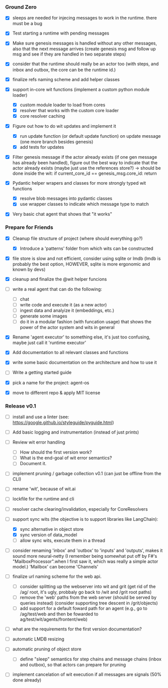 
### Ground Zero

- [X] sleeps are needed for injecing messages to work in the runtime. there must be a bug
- [X] Test starting a runtime with pending messages
- [X] Make sure genesis messages is handled without any other messages, also that the next message arrives (create genesis msg and follow up msg and see if they are handled in two separate steps)
- [X] consider that the runtime should really be an actor too (with steps, and inbox and outbox, the core can be the runtime id.)
- [X] finalize refs naming scheme and add helper classes
- [X] support in-core wit functions (implement a custom python module loader)
   - [X] custom module loader to load from cores
   - [X] resolver that works with the custom core loader
   - [X] core resolver caching
- [X] Figure out how to do wit updates and implement it
   - [X] run update function (or default update function) on update message (one more branch besides genesis)
   - [X] add tests for updates
- [X] Filter genesis message if the actor already exists (if one gen message has already been handled), figure out the best way to indicate that the actor already exists (maybe just use the references store?) -> should be done inside the wit: if current_core_id == genesis_msg.core_id: return
- [X] Pydantic helper wrapers and classes for more strongly typed wit functions
   - [X] resolve blob messages into pydantic classes
   - [X] use wrapper classes to indicate which message type to match
- [X] Very basic chat agent that shows that "it works"


### Prepare for Friends

- [X] Cleanup file structure of project (where should everything go?)
   - [X] Introduce a 'patterns' folder from which wits can be constructed
- [X] file store is slow and not efficient, consider using sqlite or lmdb (lmdb is probably the best option, HOWEVER, sqlite is more ergonomic and known by devs)
- [X] cleanup and finalize the @wit helper funcions
- [ ] write a real agent that can do the following:
   - [ ] chat
   - [ ] write code and execute it (as a new actor)
   - [ ] ingest data and analyize it (embeddings, etc.)
   - [ ] generate some images
   - [ ] do it in a modular fashion (with funcation usage) that shows the power of the actor system and wits in general
- [X] Rename 'agent executor' to something else, it's just too confusing, maybe just call it 'runtime executor'
- [X] Add documentation to all relevant classes and functions
- [X] write some basic documentation on the architecture and how to use it
- [ ] Write a getting started guide
- [X] pick a name for the project: agent-os
- [X] move to different repo & apply MIT license


### Release v0.1

- [ ] install and use a linter (see: https://google.github.io/styleguide/pyguide.html)
- [ ] Add basic logging and instrumentation (instead of just prints)
- [ ] Review wit error handling
   - [ ] How should the first version work?
   - [ ] What is the end-goal of wit error semantics?
   - [ ] Document it.
- [ ] implement pruning / garbage collection v0.1 (can just be offline from the CLI)
- [ ] rename 'wit', because of wit.ai
- [ ] lockfile for the runtime and cli
- [ ] resolver cache clearing/invalidation, especially for CoreResolvers
- [ ] support sync wits (the objective is to support libraries like LangChain):
   - [X] sync alternative in object store
   - [X] sync version of data_model
   - [ ] allow sync wits, execute them in a thread
- [ ] consider renaming 'inbox' and 'outbox' to 'inputs' and 'outputs', makes it sound more neural-netty (I remember being somewhat put off by F#'s "MailboxProcessor".when I first saw it, which was really a simple actor model.) 'Mailbox' can become 'Channels'
- [ ] finalize url naming scheme for the web api. 
   - [ ] consider splitting up the webserver into wit and grit (get rid of the /ag/ root, it's ugly, probbaly go back to /wit and /grit root paths)
   - [ ] remove the 'web' paths from the web server (should be served by queries instead) (consider supporting tree descent in /grit/objects)
   - [ ] add support for a default foward path for an agent (e.g., go to /ag/test/web and then be fowarded to ag/test/wit/agents/frontent/web)
- [ ] what are the requirements for the first version documentation?
- [ ] automatic LMDB resizing
- [ ] automatic pruning of object store
   - [ ] define "sleep" semantics for step chains and message chains (inbox and outbox), so that actors can prepare for pruning
- [ ] implement cancelation of wit execution if all messages are signals (50% done already)

